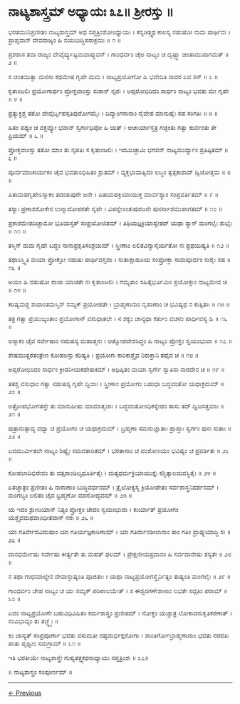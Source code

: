 # ನಾಟ್ಯಶಾಸ್ತ್ರಮ್ ಅಧ್ಯಾಯಃ ೩೭॥ ಶ್ರೀರಸ್ತು ॥

ಭರತಮುನಿಪ್ರಣೀತಂ ನಾಟ್ಯಶಾಸ್ತ್ರಮ್
ಅಥ ಸಪ್ತತ್ರಿಂಶೋಽಧ್ಯಾಯಃ ।
ಕಸ್ಯಚಿತ್ತ್ವಥ ಕಾಲಸ್ಯ ನಹುಷೋ ನಾಮ ಪಾರ್ಥಿವಃ ।
ಪ್ರಾಪ್ತವಾನ್ ದೇವರಾಜ್ಯಂ ಹಿ ನಯಬುದ್ಧಿಪರಾಕ್ರಮಃ ॥ ೧ ॥

ಪ್ರಶಶಾಸ ತದಾ ರಾಜ್ಯಂ ದೇವೈರ್ವ್ಯುಷ್ಟಿಮವಾಪ್ನುವನ್ ।
ಗಾಂಧರ್ವಂ ಚೈಅ ನಾಟ್ಯಂ ಚ ದೃಷ್ಟ್ವಾ ಚಿಂತಾಮುಪಾಗಮತ್ ॥ ೨ ॥

ಸ ಚಿಂತಯಿತ್ವಾ ಮನಸಾ ಕಥಮೇಷ ಗೃಹೇ ಮಮ ।
ನಾಟ್ಯಪ್ರಯೋಗೋ ಹಿ ಭವೇದಿತಿ ಸಾದರ ಏವ ಸನ್ ॥ ೩ ॥

ಕೃತಾಂಜಲಿಃ ಪ್ರಯೋಗಾರ್ಥಂ ಪ್ರೋಕ್ತವಾಂಸ್ತು ಸುರಾನ್ ನೃಪಃ ।
ಅಪ್ಸರೋಭಿರಿದಂ ಸಾರ್ಧಂ ನಾಟ್ಯಂ ಭವತು ಮೇ ಗೃಹೇ ॥ ೪ ॥

ಪ್ರತ್ಯುಕ್ತಶ್ಚ ತತೋ ದೇವೈರ್ಬೃಹಸ್ಪತಿಪುರೋಗಮೈಃ ।
ದಿವ್ಯಾಂಗನಾನಾಂ ನೈವೇಹ ಮಾನುಷೈಃ ಸಹ ಸಂಗತಿಃ ॥ ೫ ॥

ಹಿತಂ ಪಥ್ಯಂ ಚ ವಕ್ತವ್ಯೋ ಭವಾನ್ ಸ್ವರ್ಗಾಧಿಪೋ ಹಿ ಯತ್ ।
ಆಚಾರ್ಯಾಸ್ತತ್ರ ಗಚ್ಛಂತು ಗತ್ವಾ ಕುರ್ವಂತು ತೇ ಪ್ರಿಯಮ್ ॥ ೬ ॥

ಪ್ರೋಕ್ತವಾಂಸ್ತು ತತೋ ಮಾಂ ತು ನೃಪತಿಃ ಸ ಕೃತಾಂಜಲಿಃ ।
ಇದಮಿಚ್ಛಾಮಿ ಭಗವನ್ ನಾಟ್ಯಮುರ್ವ್ಯಾಂ ಪ್ರತಿಷ್ಠಿತಮ್ ॥ ೭ ॥

ಪೂರ್ವಮಾಚಾರ್ಯಕಂ ಚೈವ ಭವತಾಽಭಿಹಿತಂ ಶ್ರುತಮ್ ।
ವ್ಯಕ್ತಭಾವಾತ್ವಿದಂ ಲಬ್ಧಂ ತ್ವತ್ಸಕಾಶಾದ್ ದ್ವಿಜೋತ್ತಮ ॥ ೮ ॥

ಪಿತಾಮಹಗೃಹೇಽಸ್ಮಾಕಂ ತದಂತಃಪುರೇ ಜನೇ ।
ಪಿತಾಮಹಕ್ರಿಯಾಯುಕ್ತ ಮುರ್ವಶ್ಯಾಂ ಸಂಪ್ರವರ್ತಿತಮ್ ॥ ೯ ॥

ತಸ್ಯಾಃ ಪ್ರಣಾಶಶೋಕೇನ ಉನ್ಮಾದೋಪರತೇ ನೃಪೇ ।
ವಿಪನ್ನೇಽಂತಃಪುರಜನೇ ಪುನರ್ನಾಶಮುಪಾಗತಮ್ ॥ ೧೦ ॥

ಪ್ರಕಾಶಮೇತದಿಚ್ಛಾಮೋ ಭೂಯಸ್ತತ್ ಸಂಪ್ರಯೋಜಿತಮ್ ।
ತಿಥಿಯಜ್ಞಕ್ರಿಯಾಸ್ವೇತದ್ ಯಥಾ ಸ್ಯಾನ್ ಮಂಗಲೈಃ ಶುಭೈಃ ॥ ೧೧ ॥

ತಸ್ಮಿನ್ ಮಮ ಗೃಹೇ ಬದ್ಧಂ ನಾನಾಪ್ರಕೃತಿಸಂಶ್ರಯಮ್ ।
ಸ್ತ್ರೀಣಾಂ ಲಲಿತವಿನ್ಯಾಸೈರ್ಯತೋ ನಃ ಪ್ರಥಯಿಷ್ಯತಿ ॥ ೧೨ ॥

ತಥಾಽಸ್ತ್ವಿತಿ ಮಯಾ ಪ್ರೋಕ್ತೋ ನಹುಷಃ ಪಾರ್ಥಿವಸ್ತದಾ ।
ಸುತಾಶ್ಚಾಹೂಯ ಸಂಪ್ರೋಕ್ತಾ ಸಾಮಪೂರ್ವಂ ಸುರೈಃ ಸಹ ॥ ೧೩ ॥

ಅಯಂ ಹಿ ನಹುಷೋ ರಾಜಾ ಯಾಚತೇ ನಃ ಕೃತಾಂಜಲಿಃ ।
ಗಮ್ಯತಾಂ ಸಹಿತೈರ್ಭೂಮಿಂ ಪ್ರಯೋಕ್ತುಂ ನಾಟ್ಯಮೇವ ಚ ॥ ೧೪ ॥

ಕರಿಷ್ಯಮಶ್ಚ ಶಾಪಾಂತಮಸ್ಮಿನ್ ಸಮ್ಯಕ್ ಪ್ರಯೋಜಿತೇ ।
ಬ್ರಾಹ್ಮಣಾನಾಂ ನೃಪಾಣಾಂ ಚ ಭವಿಷ್ಯಥ ನ ಕುತ್ಸಿತಾಃ ॥ ೧೫ ॥

ತತ್ರ ಗತ್ವಾ ಪ್ರಯುಜ್ಯಂತಾಂ ಪ್ರಯೋಗಾನ್ ವಸುಧಾತಲೇ ।
ನ ಶಕ್ಯಂ ಚಾನ್ಯಥಾ ಕರ್ತುಂ ವಚನಂ ಪಾರ್ಥಿವಸ್ಯ ಹಿ ॥ ೧೬ ॥

ಅಸ್ಮಾಕಂ ಚೈವ ಸರ್ವೇಷಾಂ ನಹುಷಸ್ಯ ಮಹಾತ್ಮನಃ ।
ಆತ್ಮೋಪದೇಶಸಿದ್ಧಂ ಹಿ ನಾಟ್ಯಂ ಪ್ರೋಕ್ತಂ ಸ್ವಯಂಭುವಾ ॥ ೧೭ ॥

ಶೇಷಮುತ್ತರತಂತ್ರೇಣ ಕೋಹಲಸ್ತು ಕರಿಷ್ಯತಿ ।
ಪ್ರಯೋಗಃ ಕಾರಿಕಾಶ್ಚೈವ ನಿರುಕ್ತಾನಿ ತಥೈವ ಚ ॥ ೧೮ ॥

ಅಪ್ಸರೋಭಿರಿದಂ ಸಾರ್ಧಂ ಕ್ರೀಡನೀಯಕಹೇತುಕಮ್ ।
ಅಧಿಷ್ಠಿತಂ ಮಯಾ ಸ್ವರ್ಗೇ ಸ್ವಾತಿನಾ ನಾರದೇನ ಚ ॥ ೧೯ ॥

ತತಶ್ಚ ವಸುಧಾಂ ಗತ್ವಾ ನಹುಷಸ್ಯ ಗೃಹೇ ದ್ವಿಜಾಃ ।
ಸ್ತ್ರೀಣಾಂ ಪ್ರಯೋಗಂ ಬಹುಧಾ ಬದ್ಧವಂತೋ ಯಥಾಕ್ರಮಮ್ ॥ ೨೦ ॥

ಅತ್ರೋಪಭೋಗತಸ್ತೇ ತು ಮಾನುಷೀಷು ಮಾಮಾತ್ಮಜಾಃ ।
ಬದ್ಧವಂತೋಽಧಿಕಸ್ನೇಹಂ ತಾಸು ತದ್ ದ್ವಿಜಸತ್ತಮಾಃ ॥ ೨೧ ॥

ಪುತ್ರಾನುತ್ಪಾದ್ಯ ವಧ್ವಾ ಚ ಪ್ರಯೋಗಂ ಚ ಯಥಾಕ್ರಮಮ್ ।
ಬ್ರಹ್ಮಣಾ ಸಮನುಜ್ಞಾತಾಃ ಪ್ರಾಪ್ತಾಃ ಸ್ವರ್ಗಂ ಪುನಃ ಸುತಾಃ ॥ ೨೨ ॥

ಏವಮುರ್ವೀತಲೇ ನಾಟ್ಯಂ ಶಿಷ್ಯೈಃ ಸಮವತಾರಿತಮ್ ।
ಭರತಾನಾಂ ಚ ವಂಶೋಽಯಂ ಭವಿಷ್ಯಂ ಚ ಪ್ರವರ್ತಿತಃ ॥ ೨೩ ॥

ಕೋಹಲಾದಿಭಿರೇವಂ ತು ವತ್ಸಶಾಂಡಿಲ್ಯಧೂರ್ತಿತೈಃ ।
ಮತ್ಯಧರ್ಮಕ್ರಿಯಾಯುಕ್ತೈಃ ಕಶ್ಚಿತ್ಕಾಲಮವಸ್ಥಿತೈಃ ॥ ೨೪ ॥

ಏತಚ್ಛಾತ್ರಂ ಪ್ರಣೀತಂ ಹಿ ನಾರಾಣಾಂ ಬುದ್ಧಿವರ್ಧನಮ್ ।
ತ್ರೈಲೋಕ್ಯಸ್ಯ ಕ್ರಿಯೋಪೇತಂ ಸರ್ವಶಾಸ್ತ್ರನಿದರ್ಶನಮ್ ।
ಮಂಗಲ್ಯಂ ಲಲಿತಂ ಚೈವ ಬ್ರಹ್ಮಣೋ ವದನೋದ್ಭವಮ್ ॥ ೨೫ ॥

ಯ ಇದಂ ಶ್ರುಣುಯಾನ್ ನಿತ್ಯಂ ಪ್ರೋಕ್ತಂ ಚೇದಂ ಸ್ವಯಂಭುವಾ ।
ಕುರ್ಯಾತ್ ಪ್ರಯೋಗಂ ಯಶ್ಚೈವಮಥವಾಽಧೀತವಾನ್ ನರಃ ॥ ೨೬ ॥

ಯಾ ಗತಿರ್ವೇದವಿದುಷಾಂ ಯಾ ಗತಿರ್ಯಜ್ಞಕಾರಿಣಾಮ್ ।
ಯಾ ಗತಿರ್ದಾನಶೀಲಾನಾಂ ತಾಂ ಗತಿಂ ಪ್ರಾಪ್ನುಯಾದ್ಧಿ ಸಃ ॥ ೨೭ ॥

ದಾನಧರ್ಮೇಷು ಸರ್ವೇಷು ಕೀರ್ತ್ಯತೇ ತು ಮಹತ್ ಫಲಮ್ ।
ಪ್ರೇಕ್ಷಣೀಯಪ್ರದಾನಂ ಹಿ ಸರ್ವದಾನೇಷು ಶಸ್ಯತೇ ॥ ೨೮ ॥

ನ ತಥಾ ಗಂಧಮಾಲ್ಯೇನ ದೇವಾಸ್ತುಷ್ಯಂತಿ ಪೂಜಿತಾಃ ।
ಯಥಾ ನಾಟ್ಯಪ್ರಯೋಗಸ್ಥೈರ್ನಿತ್ಯಂ ತುಷ್ಯಂತಿ ಮಂಗಲೈಃ ॥ ೨೯ ॥

ಗಾಂಧರ್ವಂ ಚೇಹ ನಾಟ್ಯಂ ಚ ಯಃ ಸಮ್ಯಕ್ ಪರಿಪಾಲಯೇತ್ ।
ಸ ಈಶ್ವರಗಣೇಶಾನಾಂ ಲಭತೇ ಸದ್ಗತಿಂ ಪರಾಮ್ ॥ ೩೦ ॥

ಏವಂ ನಾಟ್ಯಪ್ರಯೋಗೇ ಬಹುವಿಧಿವಿಹಿತಂ ಕರ್ಮಶಾಸ್ತ್ರಂ ಪ್ರಣೀತಮ್ ।
ನೋಕ್ತಂ ಯಚ್ಚಾತ್ರ ಲೋಕಾದನುಕೃತಿಕರಣಾತ್ ।
ಸಂವಿಭಾವ್ಯಂ ತು ತಜ್ಜ್ಞೈಃ ॥

ಕಿಂ ಚಾನ್ಯತ್ ಸಂಪ್ರಪೂರ್ಣಾ ಭವತು ವಸುಮತೀ ನಷ್ಟದುರ್ಭಿಕ್ಷರೋಗಾ ।
ಶಾಂತಿರ್ಗೋಬ್ರಾಹ್ಮಣಾನಾಂ ಭವತು ನರಪತಿಃ ಪಾತು ಪೃಥ್ವೀಂ ಸಮಗ್ರಾಮ್ ॥ ೩೧ ॥

ಇತಿ ಭರತೀಯೇ ನಾಟ್ಯಶಾಸ್ತ್ರೇ ಗುಹ್ಯತತ್ತ್ವಕಥನಾಧ್ಯಾಯಃ ಸಪ್ತತ್ರಿಂಶಃ ॥ ೩೭॥

॥ ನಾಟ್ಯಶಾಸ್ತ್ರಂ ಸಂಪೂರ್ಣಮ್ ॥

---

[← Previous](chapter_36.md)  
